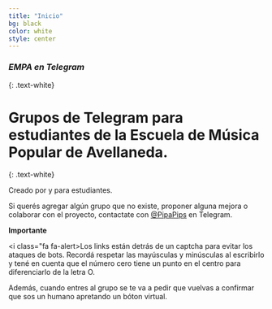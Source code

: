 ```yaml
---
title: "Inicio"
bg: black
color: white
style: center
---
```


### *EMPA en Telegram*
{: .text-white}


<span class="fa-stack circle" style="font-size:100px">
  <i class="fa fa-circle fa-stack-1x text-white"></i>
  <i class="fab fa-telegram fa-stack-1x text-blue"></i>
</span>

# Grupos de Telegram para estudiantes de la Escuela de Música Popular de Avellaneda.
{: .text-white}


Creado por y para estudiantes. 

Si querés agregar algún grupo que no existe, proponer alguna mejora o colaborar con el proyecto, contactate con [@PipaPips](https://t.me/PipaPips) en Telegram.



**Importante**

  <i class="fa fa-alert></i>Los links están detrás de un captcha para evitar los ataques de bots. Recordá respetar las mayúsculas y minúsculas al escribirlo y tené en cuenta que el número cero tiene un punto en el centro para diferenciarlo de la letra O.

Además, cuando entres al grupo se te va a pedir que vuelvas a confirmar que sos un humano apretando un bóton virtual. 





